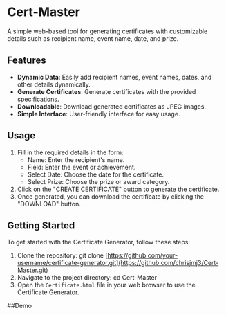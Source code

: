 ﻿
# Cert-Master

A simple web-based tool for generating certificates with customizable details such as recipient name, event name, date, and prize.

## Features

- **Dynamic Data**: Easily add recipient names, event names, dates, and other details dynamically.
- **Generate Certificates**: Generate certificates with the provided specifications.
- **Downloadable**: Download generated certificates as JPEG images.
- **Simple Interface**: User-friendly interface for easy usage.

## Usage

1. Fill in the required details in the form:
   - Name: Enter the recipient's name.
   - Field: Enter the event or achievement.
   - Select Date: Choose the date for the certificate.
   - Select Prize: Choose the prize or award category.
2. Click on the "CREATE CERTIFICATE" button to generate the certificate.
3. Once generated, you can download the certificate by clicking the "DOWNLOAD" button.

## Getting Started

To get started with the Certificate Generator, follow these steps:

1. Clone the repository:
git clone [https://github.com/your-username/certificate-generator.git](https://github.com/chrisjmj3/Cert-Master.git)
2. Navigate to the project directory:
cd Cert-Master
3. Open the `Certificate.html` file in your web browser to use the Certificate Generator.

##Demo
